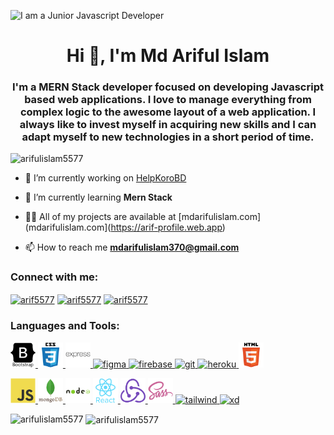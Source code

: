 
![I am a Junior Javascript Developer](https://media.licdn.com/dms/image/D5616AQGWlPZDm-Ia9A/profile-displaybackgroundimage-shrink_350_1400/0/1673413269017?e=1678924800&v=beta&t=3lSr7SBfLtFkq1R_ypzcgpmayi7lHIiyobEVtzbQwaM)

<h1 align="center">Hi 👋, I'm Md Ariful Islam</h1>
<h3 align="center">I'm a MERN Stack developer focused on developing Javascript based web applications. I love to manage everything from complex logic to the awesome layout of a web application. I always like to invest myself in acquiring new skills and I can adapt myself to new technologies in a short period of time.</h3>

<p align="left"> <img src="https://komarev.com/ghpvc/?username=arifulislam5577&label=Profile%20views&color=0e75b6&style=flat" alt="arifulislam5577" /> </p>

- 🔭 I’m currently working on [HelpKoroBD](https://helpkorobd.web.app)

- 🌱 I’m currently learning **Mern Stack**

- 👨‍💻 All of my projects are available at [mdarifulislam.com](mdarifulislam.com](https://arif-profile.web.app)

- 📫 How to reach me **mdarifulislam370@gmail.com**

<h3 align="left">Connect with me:</h3>
<p align="left">
<a href="https://twitter.com/arifulislam5577" target="blank"><img align="center" src="https://raw.githubusercontent.com/rahuldkjain/github-profile-readme-generator/master/src/images/icons/Social/twitter.svg" alt="arif5577" height="30" width="40" /></a>
<a href="https://linkedin.com/in/arif5577" target="blank"><img align="center" src="https://raw.githubusercontent.com/rahuldkjain/github-profile-readme-generator/master/src/images/icons/Social/linked-in-alt.svg" alt="arif5577" height="30" width="40" /></a>
<a href="https://fb.com/arif.3399" target="blank"><img align="center" src="https://raw.githubusercontent.com/rahuldkjain/github-profile-readme-generator/master/src/images/icons/Social/facebook.svg" alt="arif5577" height="30" width="40" /></a>
</p>

<h3 align="left">Languages and Tools:</h3>
<p align="left"> <a href="https://getbootstrap.com" target="_blank" rel="noreferrer"> <img src="https://raw.githubusercontent.com/devicons/devicon/master/icons/bootstrap/bootstrap-plain-wordmark.svg" alt="bootstrap" width="40" height="40"/> </a> <a href="https://www.w3schools.com/css/" target="_blank" rel="noreferrer"> <img src="https://raw.githubusercontent.com/devicons/devicon/master/icons/css3/css3-original-wordmark.svg" alt="css3" width="40" height="40"/> </a> <a href="https://expressjs.com" target="_blank" rel="noreferrer"> <img src="https://raw.githubusercontent.com/devicons/devicon/master/icons/express/express-original-wordmark.svg" alt="express" width="40" height="40"/> </a> <a href="https://www.figma.com/" target="_blank" rel="noreferrer"> <img src="https://www.vectorlogo.zone/logos/figma/figma-icon.svg" alt="figma" width="40" height="40"/> </a> <a href="https://firebase.google.com/" target="_blank" rel="noreferrer"> <img src="https://www.vectorlogo.zone/logos/firebase/firebase-icon.svg" alt="firebase" width="40" height="40"/> </a> <a href="https://git-scm.com/" target="_blank" rel="noreferrer"> <img src="https://www.vectorlogo.zone/logos/git-scm/git-scm-icon.svg" alt="git" width="40" height="40"/> </a> <a href="https://heroku.com" target="_blank" rel="noreferrer"> <img src="https://www.vectorlogo.zone/logos/heroku/heroku-icon.svg" alt="heroku" width="40" height="40"/> </a> <a href="https://www.w3.org/html/" target="_blank" rel="noreferrer"> <img src="https://raw.githubusercontent.com/devicons/devicon/master/icons/html5/html5-original-wordmark.svg" alt="html5" width="40" height="40"/> </a> <a href="https://developer.mozilla.org/en-US/docs/Web/JavaScript" target="_blank" rel="noreferrer"> 
  
  
  
  
  
 <img src="https://raw.githubusercontent.com/devicons/devicon/master/icons/javascript/javascript-original.svg" alt="javascript" width="40" height="40"/> </a> <a href="https://www.mongodb.com/" target="_blank" rel="noreferrer"> <img src="https://raw.githubusercontent.com/devicons/devicon/master/icons/mongodb/mongodb-original-wordmark.svg" alt="mongodb" width="40" height="40"/> </a> <a href="https://nodejs.org" target="_blank" rel="noreferrer"> <img src="https://raw.githubusercontent.com/devicons/devicon/master/icons/nodejs/nodejs-original-wordmark.svg" alt="nodejs" width="40" height="40"/> </a> <a href="https://reactjs.org/" target="_blank" rel="noreferrer"> <img src="https://raw.githubusercontent.com/devicons/devicon/master/icons/react/react-original-wordmark.svg" alt="react" width="40" height="40"/> </a> <a href="https://redux.js.org" target="_blank" rel="noreferrer"> <img src="https://raw.githubusercontent.com/devicons/devicon/master/icons/redux/redux-original.svg" alt="redux" width="40" height="40"/> </a> <a href="https://sass-lang.com" target="_blank" rel="noreferrer"> <img src="https://raw.githubusercontent.com/devicons/devicon/master/icons/sass/sass-original.svg" alt="sass" width="40" height="40"/> </a> <a href="https://tailwindcss.com/" target="_blank" rel="noreferrer"> <img src="https://www.vectorlogo.zone/logos/tailwindcss/tailwindcss-icon.svg" alt="tailwind" width="40" height="40"/> </a> <a href="https://www.adobe.com/products/xd.html" target="_blank" rel="noreferrer"> <img src="https://cdn.worldvectorlogo.com/logos/adobe-xd.svg" alt="xd" width="40" height="40"/> </a> </p>

<p><img align="left" src="https://github-readme-stats.vercel.app/api/top-langs?username=arifulislam5577&show_icons=true&locale=en&layout=compact" alt="arifulislam5577" /></p>

<p>&nbsp;<img align="center" src="https://github-readme-stats.vercel.app/api?username=arifulislam5577&show_icons=true&locale=en" alt="arifulislam5577" /></p> 

